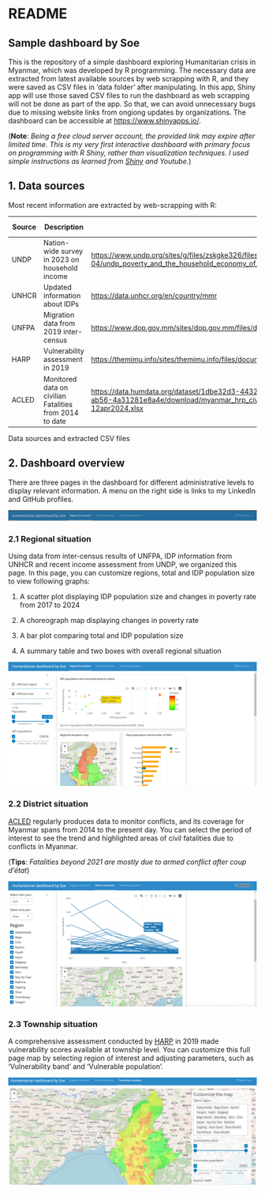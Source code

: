 README
================

## Sample dashboard by Soe

This is the repository of a simple dashboard exploring Humanitarian
crisis in Myanmar, which was developed by R programming. The necessary
data are extracted from latest available sources by web scrapping with
R, and they were saved as CSV files in ‘data folder’ after manipulating.
In this app, Shiny app will use those saved CSV files to run the
dashboard as web scrapping will not be done as part of the app. So that,
we can avoid unnecessary bugs due to missing website links from ongiong
updates by organizations. The dashboard can be accessible at
<https://www.shinyapps.io/>.

(**Note**: *Being a free cloud server account, the provided link may
expire after limited time. This is my very first interactive dashboard
with primary focus on programming with R Shiny, rather than
visualization techniques. I used simple instructions as learned from
[Shiny](https://shiny.posit.co/r/getstarted/shiny-basics/lesson1/index.html)
and Youtube.*)

## 1. Data sources

Most recent information are extracted by web-scrapping with R:

| Source | Description                                             | URL                                                                                                                                                                                                                    | Extracted CSV file      |
|--------|---------------------------------------------------------|------------------------------------------------------------------------------------------------------------------------------------------------------------------------------------------------------------------------|-------------------------|
| UNDP   | Nation-wide survey in 2023 on household income          | <https://www.undp.org/sites/g/files/zskgke326/files/2024-04/undp_poverty_and_the_household_economy_of_myanmar_-_a_disappearing_middle_class_april_2024.pdf>                                                            | undp_data.csv           |
| UNHCR  | Updated information about IDPs                          | <https://data.unhcr.org/en/country/mmr>                                                                                                                                                                                | idp_data.csv            |
| UNFPA  | Migration data from 2019 inter-census                   | <https://www.dop.gov.mm/sites/dop.gov.mm/files/datamap-documents/ics_rp_migration_en.xlsx>                                                                                                                             | idp_data.csv (appended) |
| HARP   | Vulnerability assessment in 2019                        | <https://themimu.info/sites/themimu.info/files/documents/Datasets_Vulnerability_Analysis_in_Myanmar_09Jul2018.xlsx>                                                                                                    | harp_data.csv           |
| ACLED  | Monitored data on civilian Fatalities from 2014 to date | <https://data.humdata.org/dataset/1dbe32d3-4432-4ff4-9192-dc310663428b/resource/ede52625-30f4-4e92-ab56-4a31281e8a4e/download/myanmar_hrp_civilian_targeting_events_and_fatalities_by_month-year_as-of-12apr2024.xlsx> | acled_civ.csv           |

Data sources and extracted CSV files

## 2. Dashboard overview

There are three pages in the dashboard for different administrative
levels to display relevant information. A menu on the right side is
links to my LinkedIn and GitHub profiles.

![](images/Screenshot%202024-04-14%20125414.png)

### 2.1 Regional situation

Using data from inter-census results of UNFPA, IDP information from
UNHCR and recent income assessment from UNDP, we organized this page. In
this page, you can customize regions, total and IDP population size to
view following graphs:

1.  A scatter plot displaying IDP population size and changes in poverty
    rate from 2017 to 2024

2.  A choreograph map displaying changes in poverty rate

3.  A bar plot comparing total and IDP population size

4.  A summary table and two boxes with overall regional situation

<img src="images/Screenshot%202024-04-14%20125809-01.png" width="557" />

### 2.2 District situation

[ACLED](https://acleddata.com/) regularly produces data to monitor
conflicts, and its coverage for Myanmar spans from 2014 to the present
day. You can select the period of interest to see the trend and
highlighted areas of civil fatalities due to conflicts in Myanmar.

(**Tips**: *Fatalities beyond 2021 are mostly due to armed conflict
after coup d’état*)

<img src="images/Screenshot%202024-04-14%20130618-01.png" width="556" />

### 2.3 Township situation

A comprehensive assessment conducted by
[HARP](https://www.crownagents.com/project/humanitarian-assistance-and-resilience-programme-facility-harp-f/)
in 2019 made vulnerability scores available at township level. You can
customize this full page map by selecting region of interest and
adjusting parameters, such as ‘Vulnerability band’ and ‘Vulnerable
population’.

<img src="images/Screenshot%202024-04-14%20131547.png" width="554" />
